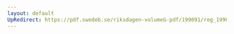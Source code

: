 ```yaml
---
layout: default
UpRedirect: https://pdf.swedeb.se/riksdagen-volumeG-pdf/199091/reg_199091/reg_199091_0473.pdf
---
```

